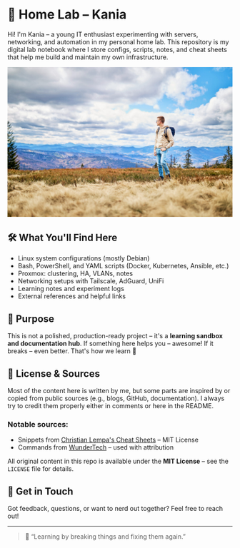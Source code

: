 # 🧪 Home Lab – Kania

Hi! I'm Kania – a young IT enthusiast experimenting with servers, networking, and automation in my personal home lab. This repository is my digital lab notebook where I store configs, scripts, notes, and cheat sheets that help me build and maintain my own infrastructure.

![My home lab](./media/me.jpg) <!-- Replace with the actual path to your photo -->

## 🛠️ What You'll Find Here

- Linux system configurations (mostly Debian)
- Bash, PowerShell, and YAML scripts (Docker, Kubernetes, Ansible, etc.)
- Proxmox: clustering, HA, VLANs, notes
- Networking setups with Tailscale, AdGuard, UniFi
- Learning notes and experiment logs
- External references and helpful links

## 📌 Purpose

This is not a polished, production-ready project – it's a **learning sandbox and documentation hub**. If something here helps you – awesome! If it breaks – even better. That's how we learn 🚀

## 📜 License & Sources

Most of the content here is written by me, but some parts are inspired by or copied from public sources (e.g., blogs, GitHub, documentation). I always try to credit them properly either in comments or here in the README.

### Notable sources:

- Snippets from [Christian Lempa's Cheat Sheets](https://github.com/ChristianLempa/cheat-sheets) – MIT License
- Commands from [WunderTech](https://www.wundertech.net/) – used with attribution

All original content in this repo is available under the **MIT License** – see the `LICENSE` file for details.

## 🤝 Get in Touch

Got feedback, questions, or want to nerd out together? Feel free to reach out!

---

> 🧠 “Learning by breaking things and fixing them again.”
